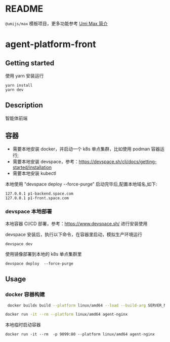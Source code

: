 # README

`@umijs/max` 模板项目，更多功能参考 [Umi Max 简介](https://umijs.org/docs/max/introduce)

# agent-platform-front

## Getting started

使用 yarn 安装运行

```shell
yarn install
yarn dev
```

## Description

智能体前端

## 容器

- 需要本地安装 docker，并启动一个 k8s 单点集群，比如使用 podman 容器运行;
- 需要本地安装 devspace，参考：https://devspace.sh/cli/docs/getting-started/installation
- 需要本地安装 kubectl

本地使用 "devspace deploy --force-purge" 启动完毕后,配置本地域名,如下:
```shell
127.0.0.1 p1-backend.space.com
127.0.0.1 p1-front.space.com
```

### devspace 本地部署

本地容器 CI/CD 部署，参考：https://www.devspace.sh/ 进行安装使用

devspace 安装后，执行以下命令，在容器里启动，模拟生产环境运行

```shell
devspace dev
```

使用镜像部署到本地的 k8s 单点集群里

```shell
devspace deploy  --force-purge
```

## Usage

### docker 容器构建

```bash
 docker buildx build --platform linux/amd64 --load --build-arg SERVER_NAME=devagent-platform.xspace.com -t agent-nginx -f Dockerfile .

docker run -it --rm --platform linux/amd64 agent-nginx

```

本地临时启动容器

```shell
docker run -it --rm  -p 9099:80 --platform linux/amd64 agent-nginx
```
